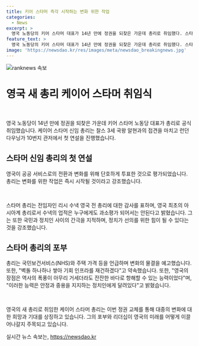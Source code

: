 ```yaml
---
title: 키어 스타머 즉각 시작하는 변화 위한 작업
categories:
  - News
excerpt: >
  영국 노동당의 키어 스타머 대표가 14년 만에 정권을 되찾은 가운데 총리로 취임했다. 스타머는 영국이 공공 서비스 전환과 변화를 위해 단호하게 투표한 것이라며 국민의 힘을 강조했다. 그는 국민과의 간극을 줄이고 변화를 이루어 나갈 것이라고 약속했으며, 국민보건서비스(NHS)와 주택 가격 등을 언급하며 변화의 물결을 예고했다. 스타머는 노동 계층 가정에서 자란 인권 변호사 출신으로, 새로운 총리로서의 역할에 대한 포부를 밝혔다.
feature_text: >
  영국 노동당의 키어 스타머 대표가 14년 만에 정권을 되찾은 가운데 총리로 취임했다. 스타머는 영국이 공공 서비스 전환과 변화를 위해 단호하게 투표한 것이라며 국민의 힘을 강조했다. 그는 국민과의 간극을 줄이고 변화를 이루어 나갈 것이라고 약속했으며, 국민보건서비스(NHS)와 주택 가격 등을 언급하며 변화의 물결을 예고했다. 스타머는 노동 계층 가정에서 자란 인권 변호사 출신으로, 새로운 총리로서의 역할에 대한 포부를 밝혔다.
image: 'https://newsdao.kr/res/images/meta/newsdao_breakingnews.jpg'
---
```


<p><img src="https://newsdao.kr/res/images/meta/newsdao_breakingnews.jpg" alt="ranknews 속보" /></p>

<h1 data-ke-size="size26">영국 새 총리 케이어 스타머 취임식</h1>

<p data-ke-size="size16">&nbsp;</p>

<p>영국 노동당이 14년 만에 정권을 되찾은 가운데 키어 스타머 노동당 대표가 총리로 공식 취임했습니다. 케이어 스타머 신임 총리는 찰스 3세 국왕 알현과의 접견을 마치고 런던 다우닝가 10번지 관저에서 첫 연설을 진행했습니다.</p>

<h2 data-ke-size="size24">스타머 신임 총리의 첫 연설</h2>

<p data-ke-size="size16">영국이 공공 서비스로의 전환과 변화를 위해 단호하게 투표한 것으로 평가되었습니다. 총리는 변화를 위한 작업은 즉시 시작될 것이라고 강조했습니다.</p>

<p data-ke-size="size16">&nbsp;</p>

<p>스타머 총리는 전임자인 리시 수낵 영국 전 총리에 대한 감사를 표하며, 영국 최초의 아시아계 총리로서 수낵의 업적은 누구에게도 과소평가 되어서는 안된다고 밝혔습니다. 그는 또한 국민과 정치인 사이의 간극을 지적하며, 정치가 선의를 위한 힘이 될 수 있다는 것을 강조했습니다.</p>

<h2 data-ke-size="size24">스타머 총리의 포부</h2>

<p data-ke-size="size16">총리는 국민보건서비스(NHS)와 주택 가격 등을 언급하며 변화의 물결을 예고했습니다. 또한, "벽돌 하나하나 쌓아 기회 인프라를 재건하겠다"고 약속했습니다. 또한, "영국의 장점은 역사의 폭풍이 아무리 거세더라도 잔잔한 바다로 항해할 수 있는 능력이었다"며, "이러한 능력은 안정과 중용을 지지하는 정치인에게 달려있다"고 밝혔습니다.</p>

<p data-ke-size="size16">&nbsp;</p>

<p>영국의 새 총리로 취임한 케이어 스타머 총리는 이번 정권 교체를 통해 대중의 변화에 대한 희망과 기대를 상징하고 있습니다. 그의 포부와 리더십이 영국의 미래를 어떻게 이끌어나갈지 주목되고 있습니다.</p>
실시간 뉴스 속보는, <a href="https://newsdao.kr" rel="dofollow">https://newsdao.kr</a>


